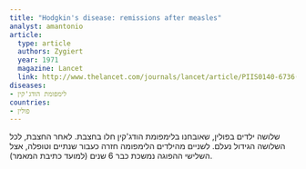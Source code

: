 ```yaml
---
title: "Hodgkin's disease: remissions after measles"
analyst: amantonio
article:
  type: article
  authors: Zygiert
  year: 1971
  magazine: Lancet
  link: http://www.thelancet.com/journals/lancet/article/PIIS0140-6736(71)91186-X/abstract
diseases:
- לימפומת הודג'קין
countries:
- פולין
---
```


שלושה ילדים בפולין, שאובחנו בלימפומת הודג'קין חלו בחצבת. לאחר החצבת, לכל השלושה הגידול נעלם. לשניים מהילדים הלימפומה חזרה כעבור שנתיים וטופלה, אצל השלישי ההפוגה נמשכת כבר 6 שנים (למועד כתיבת המאמר).
